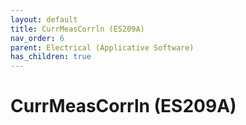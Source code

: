 ```yaml
---
layout: default
title: CurrMeasCorrln (ES209A)
nav_order: 6
parent: Electrical (Applicative Software)
has_children: true
---
```

# CurrMeasCorrln (ES209A)
